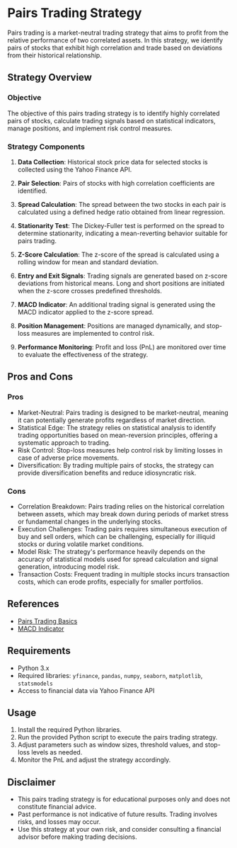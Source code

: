 # Pairs Trading Strategy

Pairs trading is a market-neutral trading strategy that aims to profit from the relative performance of two correlated assets. In this strategy, we identify pairs of stocks that exhibit high correlation and trade based on deviations from their historical relationship.

## Strategy Overview

### Objective

The objective of this pairs trading strategy is to identify highly correlated pairs of stocks, calculate trading signals based on statistical indicators, manage positions, and implement risk control measures.

### Strategy Components

1. **Data Collection**: Historical stock price data for selected stocks is collected using the Yahoo Finance API.

2. **Pair Selection**: Pairs of stocks with high correlation coefficients are identified.

3. **Spread Calculation**: The spread between the two stocks in each pair is calculated using a defined hedge ratio obtained from linear regression.

4. **Stationarity Test**: The Dickey-Fuller test is performed on the spread to determine stationarity, indicating a mean-reverting behavior suitable for pairs trading.

5. **Z-Score Calculation**: The z-score of the spread is calculated using a rolling window for mean and standard deviation.

6. **Entry and Exit Signals**: Trading signals are generated based on z-score deviations from historical means. Long and short positions are initiated when the z-score crosses predefined thresholds.

7. **MACD Indicator**: An additional trading signal is generated using the MACD indicator applied to the z-score spread.

8. **Position Management**: Positions are managed dynamically, and stop-loss measures are implemented to control risk.

9. **Performance Monitoring**: Profit and loss (PnL) are monitored over time to evaluate the effectiveness of the strategy.

## Pros and Cons

### Pros

- Market-Neutral: Pairs trading is designed to be market-neutral, meaning it can potentially generate profits regardless of market direction.
- Statistical Edge: The strategy relies on statistical analysis to identify trading opportunities based on mean-reversion principles, offering a systematic approach to trading.
- Risk Control: Stop-loss measures help control risk by limiting losses in case of adverse price movements.
- Diversification: By trading multiple pairs of stocks, the strategy can provide diversification benefits and reduce idiosyncratic risk.

### Cons

- Correlation Breakdown: Pairs trading relies on the historical correlation between assets, which may break down during periods of market stress or fundamental changes in the underlying stocks.
- Execution Challenges: Trading pairs requires simultaneous execution of buy and sell orders, which can be challenging, especially for illiquid stocks or during volatile market conditions.
- Model Risk: The strategy's performance heavily depends on the accuracy of statistical models used for spread calculation and signal generation, introducing model risk.
- Transaction Costs: Frequent trading in multiple stocks incurs transaction costs, which can erode profits, especially for smaller portfolios.

## References

- [Pairs Trading Basics](https://blog.quantinsti.com/pairs-trading-basics/)
- [MACD Indicator](https://www.investopedia.com/terms/m/macd.asp)

## Requirements

- Python 3.x
- Required libraries: `yfinance`, `pandas`, `numpy`, `seaborn`, `matplotlib`, `statsmodels`
- Access to financial data via Yahoo Finance API

## Usage

1. Install the required Python libraries.
2. Run the provided Python script to execute the pairs trading strategy.
3. Adjust parameters such as window sizes, threshold values, and stop-loss levels as needed.
4. Monitor the PnL and adjust the strategy accordingly.

## Disclaimer

- This pairs trading strategy is for educational purposes only and does not constitute financial advice.
- Past performance is not indicative of future results. Trading involves risks, and losses may occur.
- Use this strategy at your own risk, and consider consulting a financial advisor before making trading decisions.
